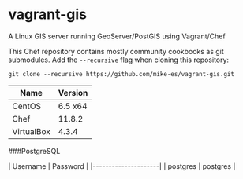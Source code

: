 vagrant-gis
===========

A Linux GIS server running GeoServer/PostGIS using Vagrant/Chef

This Chef repository contains mostly community cookbooks as git submodules. Add the `--recursive` flag when cloning this repository:
```
git clone --recursive https://github.com/mike-es/vagrant-gis.git
```

| Name       | Version   |
|------------|-----------|
| CentOS     | 6.5 x64   |
| Chef       | 11.8.2    |
| VirtualBox | 4.3.4     |

###PostgreSQL

| Username | Password |
|---------------------|
| postgres | postgres |
